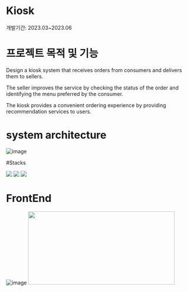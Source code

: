 # Kiosk
개발기간: 2023.03~2023.06

# 프로젝트 목적 및 기능
Design a kiosk system that receives orders from consumers and delivers them to sellers.

The seller improves the service by checking the status of the order and identifying the menu preferred by the consumer.

The kiosk provides a convenient ordering experience by providing recommendation services to users.

# system architecture
![image](https://github.com/Jaehyunnnlee/Kiosk/assets/117609943/3153cc15-d497-438d-a6b0-2b56b26fdc84)

#Stacks

<img src="https://img.shields.io/badge/python-3776AB?style=for-the-badge&logo=python&logoColor=white"> <img src="https://img.shields.io/badge/mariaDB-003545?style=for-the-badge&logo=mariaDB&logoColor=white"> <img src="https://img.shields.io/badge/flask-000000?style=for-the-badge&logo=flask&logoColor=white">

# FrontEnd
![image](https://github.com/Jaehyunnnlee/Kiosk/assets/117609943/353c9184-da48-43e2-a218-db82232fcec2)
<img src="(https://github.com/Jaehyunnnlee/Kiosk/assets/117609943/e7b5eac6-8a20-4f1d-ba9c-d7c69518f07a" width="400" height="200">


